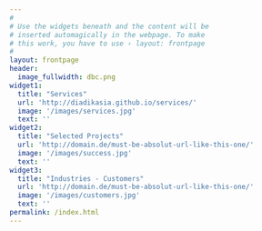 ```yaml
---
#
# Use the widgets beneath and the content will be
# inserted automagically in the webpage. To make
# this work, you have to use › layout: frontpage
#
layout: frontpage
header:
  image_fullwidth: dbc.png
widget1:
  title: "Services"
  url: 'http://diadikasia.github.io/services/'
  image: '/images/services.jpg'
  text: ''
widget2:
  title: "Selected Projects"
  url: 'http://domain.de/must-be-absolut-url-like-this-one/'
  image: '/images/success.jpg'
  text: ''
widget3:
  title: "Industries - Customers"
  url: 'http://domain.de/must-be-absolut-url-like-this-one/'
  image: '/images/customers.jpg'
  text: ''
permalink: /index.html
---
```

